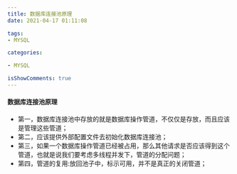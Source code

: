 ```yaml
---
title: 数据库连接池原理
date: 2021-04-17 01:11:08

tags:
- MYSQL

categories:

- MYSQL

isShowComments: true
---
```


#### 数据库连接池原理

- 第一，数据库连接池中存放的就是数据库操作管道，不仅仅是存放，而且应该是管理这些管道；
- 第二，应该提供外部配置文件去初始化数据库连接池；
- 第三，如果一个数据库操作管道已经被占用，那么其他请求是否应该得到这个管道，也就是说我们要考虑多线程并发下，管道的分配问题；
- 第四，管道的复用:放回池子中，标示可用，并不是真正的关闭管道；

